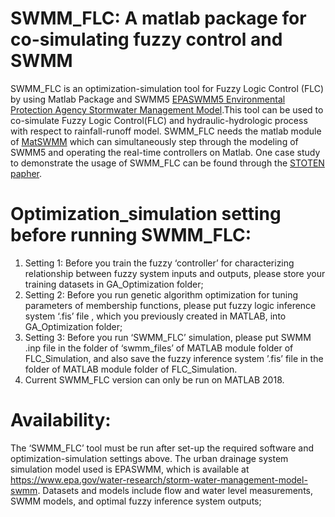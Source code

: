 # SWMM_FLC: A matlab package for co-simulating fuzzy control and SWMM
SWMM_FLC is an optimization-simulation tool for Fuzzy Logic Control (FLC) by using Matlab Package and SWMM5 [EPASWMM5 Environmental Protection Agency Stormwater Management Model](https://www.epa.gov/water-research/storm-water-management-model-swmm).This tool can be used to co-simulate Fuzzy Logic Control(FLC) and hydraulic-hydrologic process with respect to rainfall-runoff model. SWMM_FLC needs the matlab module of [MatSWMM](https://github.com/networked-systems/MatSWMM) which can simultaneously step through the modeling of SWMM5 and operating the real-time controllers on Matlab. One case study to demonstrate the usage of SWMM_FLC can be found through the [STOTEN papher](https://www.sciencedirect.com/science/article/pii/S0048969720324487). 


# Optimization_simulation setting before running SWMM_FLC:

1) Setting 1: Before you train the fuzzy ‘controller’ for characterizing relationship between fuzzy system inputs and outputs, please store your training datasets in GA_Optimization folder;
2) Setting 2: Before you run genetic algorithm optimization for tuning parameters of membership functions, please put fuzzy logic inference system ‘.fis’ file , which you previously created in MATLAB, into GA_Optimization folder; 
3) Setting 3: Before you run ‘SWMM_FLC’ simulation, please put SWMM .inp file in the folder of ‘swmm_files’ of MATLAB module folder of FLC_Simulation, and also save the fuzzy inference system ’.fis’ file in the folder of MATLAB module folder of FLC_Simulation.
4) Current SWMM_FLC version can only be run on MATLAB 2018.


# Availability: 
The ‘SWMM_FLC’ tool must be run after set-up the required software and optimization-simulation settings above. The urban drainage system simulation model used is EPASWMM, which is available at https://www.epa.gov/water-research/storm-water-management-model-swmm. Datasets and models include flow and water level measurements, SWMM models, and optimal fuzzy inference system outputs;
